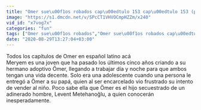 ```yaml
---
title: "Omer sue\u00f1os robados cap\u00edtulo 153 cap\u00edtulo 153 (parte1) miercoles 19 de agosto del 2020 completo en espa\u00f1ol latino"
image: "https://s1.dmcdn.net/v/SPcCT1VHVOCmpHZZm/x240"
vid_id: "x7vog7x"
categories: "fun"
tags: ["Omer sue\u00f1os robados","Omer sue\u00f1os robados cap\u00edtulo 153","Omer sue\u00f1os robados cap\u00edtulo 149"]
date: "2020-08-29T13:27:04+03:00"
---
```

Todos los capítulos de Omer en español latino acá   <br>Meryem es una joven que ha pasado los últimos cinco años criando a su hermano adoptivo Ömer, llegando a trabajar día y noche para que ambos tengan una vida decente. Solo era una adolescente cuando una persona le entregó a Ömer a su papá, quien al ser encarcelado vio frustrado su intento de vender al niño. Poco sabe ella que Ömer es el hijo secuestrado de un adinerado hombre, Levent Metehanoğlu, a quien conocerán inesperadamente.
